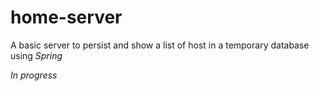 # home-server

A basic server to persist and show a list of host in a temporary database using *Spring*

_In progress_
